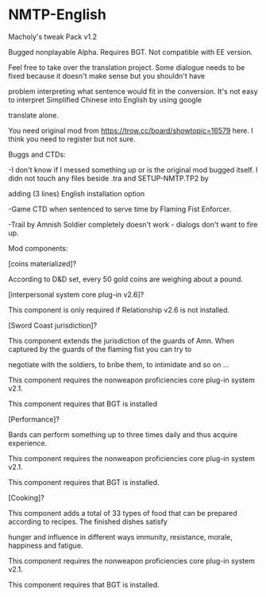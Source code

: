 # NMTP-English

Macholy's tweak Pack v1.2 

Bugged nonplayable Alpha. Requires BGT. Not compatible with EE version. 

Feel free to take over the translation project. Some dialogue needs to be fixed because it doesn't make sense but you shouldn't have 

problem interpreting what sentence would fit in the conversion. It's not easy to interpret Simplified Chinese into English by using google 

translate alone.

You need original mod from https://trow.cc/board/showtopic=16579 here. I think you need to register but not sure.

Buggs and CTDs:

-I don't know if I messed something up or is the original mod bugged itself. I didn not touch any files beside .tra and SETUP-NMTP.TP2 by 

adding (3 lines) English installation option

-Game CTD when sentenced to serve time by Flaming Fist Enforcer. 

-Trail by Amnish Soldier completely doesn't work - dialogs don't want to fire up.

Mod components:

 [coins materialized]?
 
According to D&D set, every 50 gold coins are weighing about a pound.

 [interpersonal system core plug-in v2.6]?
 
This component is only required if Relationship v2.6 is not installed.

[Sword Coast jurisdiction]?

This component extends the jurisdiction of the guards of Amn. When captured by the guards of the flaming fist you can try to

negotiate with the soldiers, to bribe them, to intimidate and so on ...

This component requires the nonweapon proficiencies core plug-in system v2.1.

This component requires that BGT is installed

[Performance]?

Bards can perform something up to three times daily and thus acquire experience.

This component requires the nonweapon proficiencies core plug-in system v2.1.

This component requires that BGT is installed.

[Cooking]?

This component adds a total of 33 types of food that can be prepared according to recipes. The finished dishes satisfy

hunger and influence in different ways immunity, resistance, morale, happiness and fatigue.

This component requires the nonweapon proficiencies core plug-in system v2.1.

This component requires that BGT is installed.
